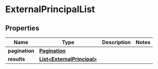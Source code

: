 

# ExternalPrincipalList


## Properties

Name | Type | Description | Notes
------------ | ------------- | ------------- | -------------
**pagination** | [**Pagination**](Pagination.md) |  | 
**results** | [**List&lt;ExternalPrincipal&gt;**](ExternalPrincipal.md) |  | 



